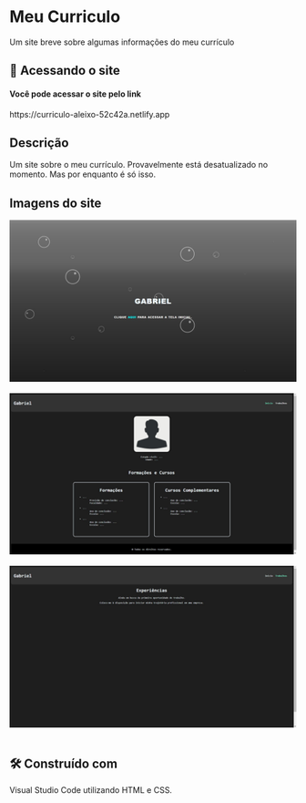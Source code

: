 # Meu Curriculo

Um site breve sobre algumas informações do meu currículo

## 🚀 Acessando o site

<h4>Você pode acessar o site pelo link</h4> https://curriculo-aleixo-52c42a.netlify.app

## Descrição

Um site sobre o meu currículo. Provavelmente está desatualizado no momento. Mas por enquanto é só isso. 

## Imagens do site

<div>
    <img src="./css/img/imagem1.png" alt="Imagem Inicio">
</div>
<br>
<div>
    <img src="./css/img/home.png" alt="Imagem Home">
</div>
<br>
<div>
    <img src="./css/img/trabalhos.png" alt="Imagem Trabalhos">
</div>
<br>

## 🛠️ Construído com

Visual Studio Code utilizando HTML e CSS.

